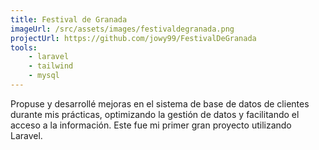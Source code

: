 ```yaml
---
title: Festival de Granada
imageUrl: /src/assets/images/festivaldegranada.png
projectUrl: https://github.com/jowy99/FestivalDeGranada
tools:
    - laravel
    - tailwind
    - mysql
---
```

Propuse y desarrollé mejoras en el sistema de base de datos de clientes durante mis prácticas, optimizando la gestión de datos y facilitando el acceso a la información. Este fue mi primer gran proyecto utilizando Laravel.
